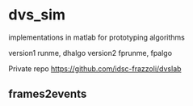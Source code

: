 # dvs_sim

implementations in matlab for prototyping algorithms

version1
runme, dhalgo
version2
fprunme, fpalgo

Private repo
https://github.com/idsc-frazzoli/dvslab

## frames2events

